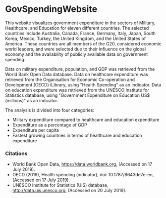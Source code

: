 # GovSpendingWebsite
This website visualizes government expenditure in the sectors of Military, Healthcare, and Education for eleven different countries. The selected countries include Australia, Canada, France, Germany, Italy, Japan, South Korea, Mexico, Turkey, the United Kingdom, and the United States of America. These countries are all members of the G20, considered economic world leaders, and were selected due to their influence on the global economy and the availability of publicly available data on government spending.  

Data on military expenditure, population, and GDP was retrieved from the World Bank Open Data database. Data on healthcare expenditure was retrieved from the Organisation for Economic Co-operation and Development (OECD) iLibrary, using "Health Spending" as an indicator. Data on education expenditure was retrieved from the UNESCO Institute for Statistics database, using "Government Expenditure on Education US$ (millions)" as an indicator.  

The analysis is divided into four categories:

- Military expenditure compared to healthcare and education expenditure
- Expenditure as a percentage of GDP
- Expenditure per capita
- Fastest growing countries in terms of healthcare and education expenditure

### Citations
- World Bank Open Data, https://data.worldbank.org, (Accessed on 17 July 2019).
- OECD (2019), Health spending (indicator), doi: 10.1787/8643de7e-en, (Accessed on 17 July 2019).
- UNESCO Institute for Statistics (UIS) database, http://data.uis.unesco.org, (Accessed on 20 July 2019).
